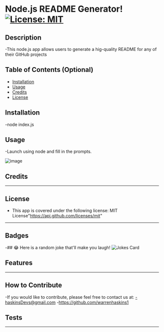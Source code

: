 
  
  # Node.js README Generator! [![License: MIT](https://img.shields.io/badge/License-MIT-yellow.svg)](https://opensource.org/licenses/MIT)


  ## Description 

  -This node.js app allows users to generate a hig-quality README for any of their GitHub projects
  
  ## Table of Contents (Optional)
  
  - [Installation](#installation)
  - [Usage](#usage)
  - [Credits](#credits)
  - [License](#license)

  ## Installation

  -node index.js
 
  
  ## Usage

  -Launch using node and fill in the prompts.
 
  
  ![image](./images/EditDemoNodeJS.gif)
    
  ## Credits

  ---
  
  ## License

  -
    This app is covered under the following license:
    MIT License"https://api.github.com/licenses/mit"
      
  
  ---
  
  ## Badges

  -## 😂 Here is a random joke that'll make you laugh!
  ![Jokes Card](https://readme-jokes.vercel.app/api)
  
  ## Features

  ---
  
  ## How to Contribute

  -If you would like to contribute, please feel free to contact us at:
  -haskinsDevs@gmail.com
  -https://github.com/warrenhaskins1
 
  ## Tests
 ---
